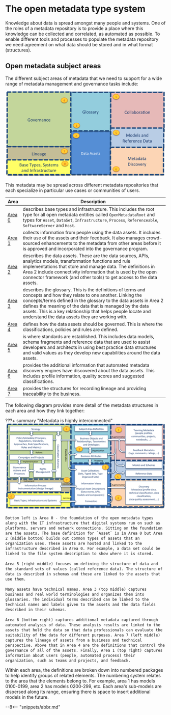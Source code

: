 <!-- SPDX-License-Identifier: CC-BY-4.0 -->
<!-- Copyright Contributors to the Egeria project. -->

# The open metadata type system

Knowledge about data is spread amongst many people and systems. One of the roles of a metadata repository is to provide a place where this knowledge can be collected and correlated, as automated as possible. To enable different tools and processes to populate the metadata repository we need agreement on what data should be stored and in what format (structures).

## Open metadata subject areas

The different subject areas of metadata that we need to support for a wide range of metadata management and governance tasks include:

![Open metadata areas](/types/open-metadata-areas.png)

This metadata may be spread across different metadata repositories that each specialize in particular use cases or communities of users.

| Area               | Description                                                                                                                                                                                                                                                                                                                                                             |
|--------------------|-------------------------------------------------------------------------------------------------------------------------------------------------------------------------------------------------------------------------------------------------------------------------------------------------------------------------------------------------------------------------|
| [Area 0](/types/0) | describes base types and infrastructure. This includes the root type for all open metadata entities called `OpenMetadataRoot` and types for `Asset`, `DataSet`, `Infrastructure`, `Process`, `Referenceable`, `SoftwareServer` and `Host`.                                                                                                                              |
| [Area 1](/types/1) | collects information from people using the data assets. It includes their use of the assets and their feedback.  It also manages crowd-sourced enhancements to the metadata from other areas before it is approved and incorporated into the governance program.                                                                                                        |
| [Area 2](/types/2) | describes the data assets. These are the data sources, APIs, analytics models, transformation functions and rule implementations that store and manage data. The definitions in Area 2 include connectivity information that is used by the open connector framework (and other tools) to get access to the data assets.                                                |
| [Area 3](/types/3) | describes the glossary. This is the definitions of terms and concepts and how they relate to one another.  Linking the concepts/terms defined in the glossary to the data assets in Area 2 defines the meaning of the data that is managed by the data assets. This is a key relationship that helps people locate and understand the data assets they are working with. |
| [Area 4](/types/4) | defines how the data assets should be governed. This is where the classifications, policies and rules are defined.                                                                                                                                                                                                                                                      |
| [Area 5](/types/5) | is where standards are established. This includes data models, schema fragments and reference data that are used to assist developers and architects in using best practice data structures and valid values as they develop new capabilities around the data assets.                                                                                                   |
| [Area 6](/types/6) | provides the additional information that automated metadata discovery engines have discovered about the data assets. This includes profile information, quality scores and suggested classifications.                                                                                                                                                                   |
| [Area 7](/types/7) | provides the structures for recording lineage and providing traceability to the business.                                                                                                                                                                                                                                                                        |

The following diagram provides more detail of the metadata structures in each area and how they link together:

???+ summary "Metadata is highly interconnected"
    ![Metadata detail within the metadata areas](/types/open-metadata-areas-detail.png)

    Bottom left is Area 0 - the foundation of the open metadata types along with the IT infrastructure that digital systems run on such as platforms, servers and network connections. Sitting on the foundation are the assets. The base definition for `Asset` is in Area 0 but Area 2 (middle bottom) builds out common types of assets that an organization uses. These assets are hosted and linked to the infrastructure described in Area 0. For example, a data set could be linked to the file system description to show where it is stored.

    Area 5 (right middle) focuses on defining the structure of data and the standard sets of values (called reference data). The structure of data is described in schemas and these are linked to the assets that use them.

    Many assets have technical names. Area 3 (top middle) captures business and real world terminologies and organizes them into glossaries. The individual terms described can be linked to the technical names and labels given to the assets and the data fields described in their schemas.

    Area 6 (bottom right) captures additional metadata captured through automated analysis of data. These analysis results are linked to the assets that hold the data so that data professionals can evaluate the suitability of the data for different purposes. Area 7 (left middle) captures the lineage of assets from a business and technical perspective. Above that in Area 4 are the definitions that control the governance of all of the assets. Finally, Area 1 (top right) captures information about users (people, automated process) their organization, such as teams and projects, and feedback.

Within each area, the definitions are broken down into numbered packages to help identify groups of related elements. The numbering system relates to the area that the elements belong to. For example, area 1 has models 0100-0199, area 2 has models 0200-299, etc. Each area's sub-models are dispersed along its range, ensuring there is space to insert additional models in the future.

--8<-- "snippets/abbr.md"
